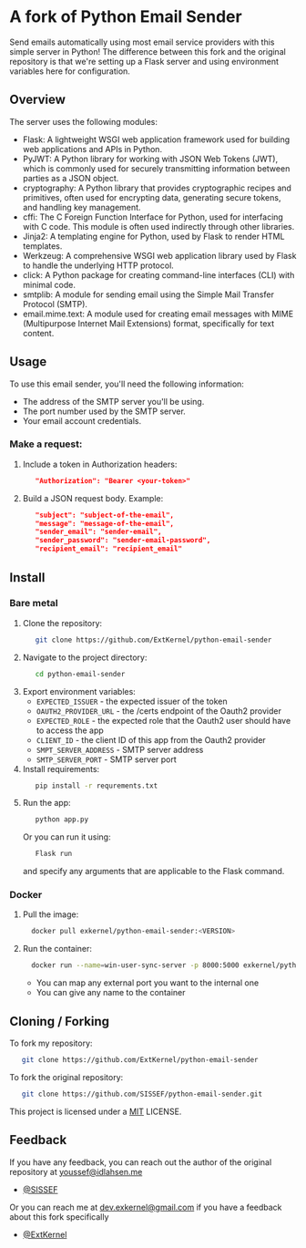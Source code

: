 # A fork of Python Email Sender

Send emails automatically using most email service providers with this simple server in Python! 
The difference between this fork and the original repository is that we're setting up a Flask server and using environment variables here for configuration.

## Overview
The server uses the following modules:

- Flask: A lightweight WSGI web application framework used for building web applications and APIs in Python. 
- PyJWT: A Python library for working with JSON Web Tokens (JWT), which is commonly used for securely transmitting information between parties as a JSON object. 
- cryptography: A Python library that provides cryptographic recipes and primitives, often used for encrypting data, generating secure tokens, and handling key management. 
- cffi: The C Foreign Function Interface for Python, used for interfacing with C code. This module is often used indirectly through other libraries. 
- Jinja2: A templating engine for Python, used by Flask to render HTML templates. 
- Werkzeug: A comprehensive WSGI web application library used by Flask to handle the underlying HTTP protocol. 
- click: A Python package for creating command-line interfaces (CLI) with minimal code. 
- smtplib: A module for sending email using the Simple Mail Transfer Protocol (SMTP). 
- email.mime.text: A module used for creating email messages with MIME (Multipurpose Internet Mail Extensions) format, specifically for text content.

## Usage
To use this email sender, you'll need the following information:

   - The address of the SMTP server you'll be using.
   - The port number used by the SMTP server.
   - Your email account credentials.

### Make a request:
   1. Include a token in Authorization headers:
      ```json
         "Authorization": "Bearer <your-token>"
      ```
   2. Build a JSON request body. Example:
      ```json
         "subject": "subject-of-the-email",
         "message": "message-of-the-email",
         "sender_email": "sender-email",
         "sender_password": "sender-email-password",
         "recipient_email": "recipient_email"
      ```

## Install
### Bare metal
1. Clone the repository:
   ```bash
      git clone https://github.com/ExtKernel/python-email-sender
   ```
2. Navigate to the project directory:
   ```bash
      cd python-email-sender
   ```
3. Export environment variables:
   - `EXPECTED_ISSUER` - the expected issuer of the token 
   - `OAUTH2_PROVIDER_URL` - the /certs endpoint of the Oauth2 provider
   - `EXPECTED_ROLE` - the expected role that the Oauth2 user should have to access the app
   - `CLIENT_ID` - the client ID of this app from the Oauth2 provider
   - `SMPT_SERVER_ADDRESS` - SMTP server address
   - `SMTP_SERVER_PORT` - SMTP server port
4. Install requirements:
   ```bash
      pip install -r requrements.txt
   ```
5. Run the app:
   ```bash
      python app.py
   ```
   Or you can run it using:
   ```bash
      Flask run
   ```
   and specify any arguments that are applicable to the Flask command.

### Docker
1) Pull the image:
    ```bash
      docker pull exkernel/python-email-sender:<VERSION>
    ```
2) Run the container:
    ```bash
      docker run --name=win-user-sync-server -p 8000:5000 exkernel/python-email-sender:<VERSION>
    ```
   - You can map any external port you want to the internal one
   - You can give any name to the container

## Cloning / Forking

To fork my repository:
```bash
   git clone https://github.com/ExtKernel/python-email-sender
```

To fork the original repository:
```bash
   git clone https://github.com/SISSEF/python-email-sender.git 
```

This project is licensed under a [MIT](https://choosealicense.com/licenses/mit/) LICENSE.

## Feedback

If you have any feedback, you can reach out the author of the original repository at youssef@idlahsen.me

- [@SISSEF](https://github.com/SISSEF/)

Or you can reach me at dev.exkernel@gmail.com if you have a feedback about this fork specifically

- [@ExtKernel](https://github.com/ExtKernel)
